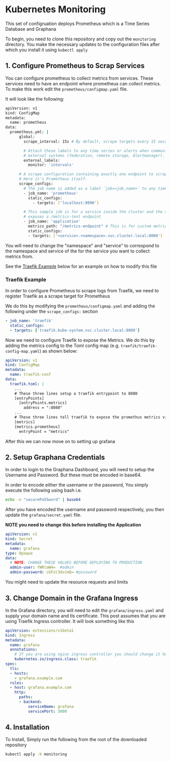 # Kubernetes Monitoring

This set of configruation deploys Prometheus which is a Time Series Database and Graphana

To begin, you need to clone this repository and copy out the `monitoring` directory. You make the necessary updates to the configuration files after which you install it using `kubectl apply`

## 1. Configure Prometheus to Scrap Services
You can configure prometheus to collect metrics from services. These services need to have an endpoint where prometheus can collect metrics. To make this work edit the `prometheus/configmap.yaml` file.

It will look like the following:

```bash
apiVersion: v1
kind: ConfigMap
metadata:
  name: prometheus
data:
  prometheus.yml: |
      global:
        scrape_interval: 15s # By default, scrape targets every 15 seconds.

        # Attach these labels to any time series or alerts when communicating with
        # external systems (federation, remote storage, Alertmanager).
        external_labels:
          monitor: 'intervals'

      # A scrape configuration containing exactly one endpoint to scrape:
      # Here it's Prometheus itself.
      scrape_configs:
        # The job name is added as a label `job=<job_name>` to any timeseries scraped from this config.
        - job_name: 'prometheus'
          static_configs:
            - targets: ['localhost:9090']

        # This sample job is for a service inside the cluster and the service
        # exposes a /metrics-text endpoint
        - job_name: 'application'
          metrics_path: "/metrics-endpoint" # This is for custom metrics endpoint, the default is /metrics
          static_configs:
          - targets: ['<service>.<namespace>.svc.cluster.local:8000']
```

You will need to change the "namespace" and "service" to correspond to the namespace and service of the for the service you want to collect metrics from.

See the [Traefik Example](#traefik-example) below for an example on how to modify this file

### Traefik Example

In order to configure Prometheus to scrape logs from Traefik, we need to register Traefik as a scrape target for Prometheus

We do this by modifying the `prometheus/configmap.yaml` and adding the following under the `scrape_configs:` section

```yaml
- job_name: 'traefik'
  static_configs:
  - targets: ['traefik.kube-system.svc.cluster.local:8080']
```

Now we need to configure Traefik to expose the Metrics. We do this by adding the metrics config to the Toml config map (e.g. `traefik/traefik-config-map.yaml`) as shown below:

```yaml
apiVersion: v1
kind: ConfigMap
metadata:
  name: traefik-conf
data:
  traefik.toml: |
    ...
    # These three lines setup a traefik entrypoint to 8080
    [entryPoints]
      [entryPoints.metrics]
        address = ":8080"
    ...
    # These three lines tell traefik to expose the promethus metrics via the metrics entrypoint
    [metrics]
    [metrics.prometheus]
      entryPoint = "metrics"
```

After this we can now move on to setting up grafana

## 2. Setup Graphana Credentials

In order to login to the Graphana Dashboard, you will need to setup the Username and Password. But these must be encoded in base64.

In order to encode either the username or the password, You simply execute the following using bash i.e.

```bash
echo -n "securePa55word" | base64
```

After you have encoded the username and password respectively, you then update the `grafana/secret.yaml` file.

**NOTE you need to change this before installing the Application**

```yaml
apiVersion: v1
kind: Secret
metadata:
  name: grafana
type: Opaque
data:
  # NOTE: CHANGE THESE VALUES BEFORE DEPLOYING TO PRODUCTION
  admin-user: YWRtaW4=  #admin
  admin-password: cGFzc3dvcmQ= #password
```

You might need to update the resource requests and limits

## 3. Change Domain in the Grafana Ingress

In the Grafana directory, you will need to edit the `grafana/ingress.yaml` and supply your domain name and tls certificate. This post assumes that you are using Traefik Ingress controller. It will look something like this

```yaml
apiVersion: extensions/v1beta1
kind: Ingress
metadata:
  name: grafana
  annotations:
    # If you are using nginx ingress controller you should change it here
    kubernetes.io/ingress.class: traefik
spec:
  tls:
  - hosts:
    - grafana.example.com
  rules:
  - host: grafana.example.com
    http:
      paths:
      - backend:
          serviceName: grafana
          servicePort: 3000
```


## 4. Installation
To Install, Simply run the following from the root of the downloaded repository

```bash
kubectl apply -k monitoring
```
